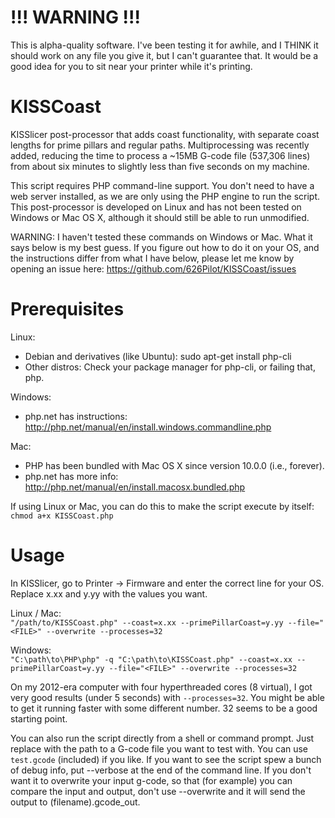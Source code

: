 # !!! WARNING !!!
This is alpha-quality software. I've been testing it for awhile, and I THINK it should work on any file you give it, but I can't guarantee that. It would be a good idea for you to sit near your printer while it's printing.


# KISSCoast
KISSlicer post-processor that adds coast functionality, with separate coast lengths for prime pillars and regular paths. Multiprocessing was recently added, reducing the time to process a ~15MB G-code file (537,306 lines) from about six minutes to slightly less than five seconds on my machine.

This script requires PHP command-line support. You don't need to have a web server installed, as we are only using the PHP engine to run the script. This post-processor is developed on Linux and has not been tested on Windows or Mac OS X, although it should still be able to run unmodified.

WARNING: I haven't tested these commands on Windows or Mac. What it says below is my best guess. If you figure out how to do it on your OS, and the instructions differ from what I have below, please let me know by opening an issue here: https://github.com/626Pilot/KISSCoast/issues



# Prerequisites
Linux:
- Debian and derivatives (like Ubuntu): sudo apt-get install php-cli
- Other distros: Check your package manager for php-cli, or failing that, php.

Windows:
- php.net has instructions: http://php.net/manual/en/install.windows.commandline.php

Mac:
- PHP has been bundled with Mac OS X since version 10.0.0 (i.e., forever).
- php.net has more info: http://php.net/manual/en/install.macosx.bundled.php

If using Linux or Mac, you can do this to make the script execute by itself:
`chmod a+x KISSCoast.php`



# Usage
In KISSlicer, go to Printer -> Firmware and enter the correct line for your OS. Replace x.xx and y.yy with the values you want.

Linux / Mac:<br>
`"/path/to/KISSCoast.php" --coast=x.xx --primePillarCoast=y.yy --file="<FILE>" --overwrite --processes=32`

Windows:<br>
`"C:\path\to\PHP\php" -q "C:\path\to\KISSCoast.php" --coast=x.xx --primePillarCoast=y.yy --file="<FILE>" --overwrite --processes=32`

On my 2012-era computer with four hyperthreaded cores (8 virtual), I got very good results (under 5 seconds) with `--processes=32`. You might be able to get it running faster with some different number. 32 seems to be a good starting point.

You can also run the script directly from a shell or command prompt. Just replace <FILE> with the path to a G-code file you want to test with. You can use `test.gcode` (included) if you like. If you want to see the script spew a bunch of debug info, put --verbose at the end of the command line. If you don't want it to overwrite your input g-code, so that (for example) you can compare the input and output, don't use --overwrite and it will send the output to (filename).gcode_out.
